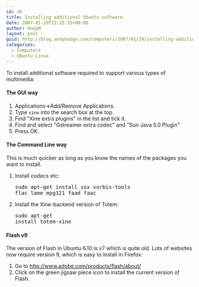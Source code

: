 ```yaml
---
id: 36
title: Installing additional Ubuntu software
date: 2007-01-29T22:25:35+00:00
author: AndyM
layout: post
guid: http://blog.andymadge.com/computers/2007/01/29/installing-additional-ubuntu-software/
categories:
  - Computers
  - Ubuntu Linux
---
```

To install additional software required to support various types of multimedia:

#### The GUI way

  1. Applications->Add/Remove Applications.
  2. Type `xine` into the search box at the top.
  3. Find "Xine extra plugins" in the list and tick it.
  4. Find and select "Gstreamer extra codec" and "Sun Java 5.0 Plugin"
  5. Press OK.

#### The Command Line way

This is much quicker as long as you know the names of the packages you want to install.

  1. Install codecs etc: 
    <pre>sudo apt-get install sox vorbis-tools flac lame mpg321 faad faac</pre>

  2. Install the Xine-backend version of Totem: 
    <pre>sudo apt-get install totem-xine</pre>

#### Flash v9

The version of Flash in Ubuntu 6.10 is v7 which is quite old. Lots of websites now require version 9, which is easy to install in Firefox:

  1. Go to <http://www.adobe.com/products/flash/about/>
  2. Click on the green jigsaw piece icon to install the current version of Flash.